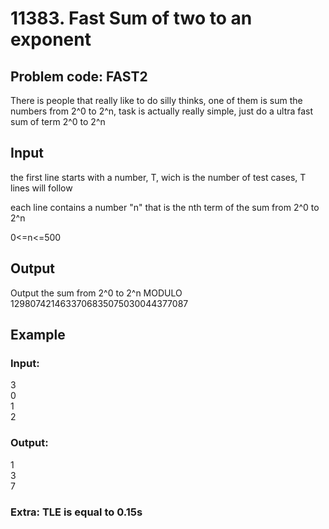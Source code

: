 11383\. Fast Sum of two to an exponent
======================================

## Problem code: FAST2

There is people that really like to do silly thinks, one of them is sum the numbers from 2^0 to 2^n, task is actually really simple, just do a ultra fast sum of term 2^0 to 2^n  

## Input

the first line starts with a number, T, wich is the number of test cases, T lines will follow  

each line contains a number "n" that is the nth term of the sum from 2^0 to 2^n  

0&lt;=n&lt;=500  

## Output

Output the sum from 2^0 to 2^n MODULO 1298074214633706835075030044377087  

## Example

### Input:
3  
0  
1  
2  

### Output:
1   
3   
7   

### Extra: TLE is equal to 0.15s  
